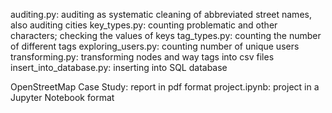 auditing.py: auditing as systematic cleaning of abbreviated street names, also auditing cities
key_types.py: counting problematic and other characters; checking the values of keys
tag_types.py: counting the number of different tags
exploring_users.py: counting number of unique users
transforming.py: transforming nodes and way tags into csv files
insert_into_database.py: inserting into SQL database


OpenStreetMap Case Study: report in pdf format
project.ipynb: project in a Jupyter Notebook format



